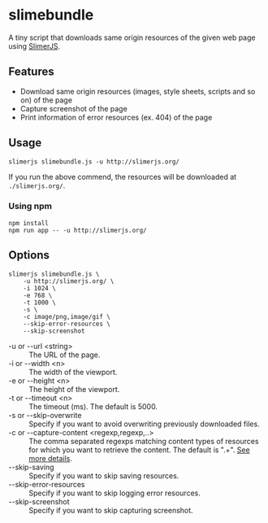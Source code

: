 # slimebundle

A tiny script that downloads same origin resources of the given web page using [SlimerJS](http://www.slimerjs.org).

## Features

- Download same origin resources (images, style sheets, scripts and so on) of the page
- Capture screenshot of the page
- Print information of error resources (ex. 404) of the page

## Usage

```
slimerjs slimebundle.js -u http://slimerjs.org/
```

If you run the above commend, the resources will be downloaded at `./slimerjs.org/`.

### Using npm

```
npm install
npm run app -- -u http://slimerjs.org/
```


## Options

```
slimerjs slimebundle.js \
    -u http://slimerjs.org/ \
    -i 1024 \
    -e 768 \
    -t 1000 \
    -s \
    -c image/png,image/gif \
    --skip-error-resources \
    --skip-screenshot
```

<dl>
<dt>-u or --url &lt;string&gt;</dt>
<dd>The URL of the page.</dd>
<dt>-i or --width &lt;n&gt;</dt>
<dd>The width of the viewport.</dd>
<dt>-e or --height &lt;n&gt;</dt>
<dd>The height of the viewport.</dd>
<dt>-t or --timeout &lt;n&gt;</dt>
<dd>The timeout (ms). The default is 5000.</dd>
<dt>-s or --skip-overwrite</dt>
<dd>Specify if you want to avoid overwriting previously downloaded files.</dd>
<dt>-c or --capture-content &lt;regexp,regexp,..&gt;</dt>
<dd>The comma separated regexps matching content types of resources for which you want to retrieve the content. The default is &quot;.+&quot;. <a href="http://docs.slimerjs.org/current/api/webpage.html#webpage-capturecontent">See more details</a>.
</dd>
<dt>--skip-saving</dt>
<dd>Specify if you want to skip saving resources.</dd>
<dt>--skip-error-resources</dt>
<dd>Specify if you want to skip logging error resources.</dd>
<dt>--skip-screenshot</dt>
<dd>Specify if you want to skip capturing screenshot.</dd>
</dl>
